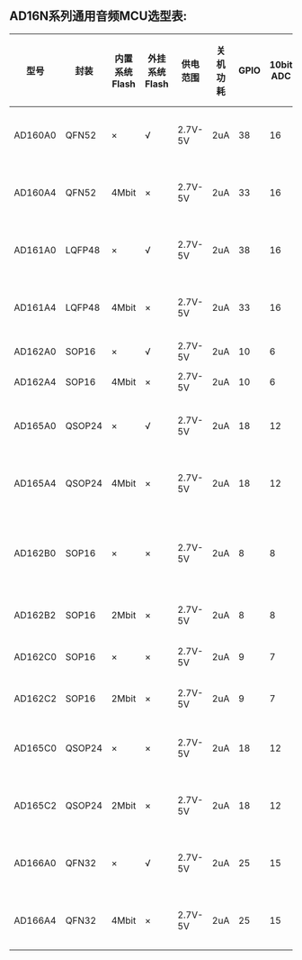 
AD16N系列通用音频MCU选型表:
-------------

型号|封装|内置 系统Flash|外挂 系统Flash|供电范围|关机功耗|GPIO|10bit ADC|FUSB|SPI|I2C|UART|SDIO|QDEC|2812LED|IRDA|TIM PWM|MCPWM| MIC |AUX|AUD DAC|直推耳机|锂电池充电|RTC|LCD 段码屏|产品应用
-|-|-|-|-|-|-|-|-|-|-|-|-|-|-|-|-|-|-|-|-|-|-|-|-|-|
AD160A0|QFN52|×|√|2.7V-5V|2uA|38|16|√|1|1|2|1|1|1|√|3|2对|单端/差分|2|立体声|双VCMO立体声|√|√|√|全封装 音频MCU
AD160A4|QFN52|4Mbit|×|2.7V-5V|2uA|33|16|√|1|1|2|1|1|1|√|3|2对|单端/差分|2|立体声|双VCMO立体声|√|√|√|全封装 音频MCU
AD161A0|LQFP48|×|√|2.7V-5V|2uA|38|16|√|1|1|2|1|1|1|√|3|2对|单端/差分|2|立体声|单声道|√|√|√|音频MCU
AD161A4|LQFP48|4Mbit|×|2.7V-5V|2uA|33|16|√|1|1|2|1|1|1|√|3|2对|单端/差分|2|立体声|单声道|√|√|√|音频MCU
AD162A0|SOP16|×|√|2.7V-5V|2uA|10|6|√|1|1|2|1|1|1|√|3|2对|单端|2|单声道|×|√|√|×|音频MCU
AD162A4|SOP16|4Mbit|×|2.7V-5V|2uA|10|6|√|1|1|2|1|1|1|√|3|2对|单端|2|单声道|×|√|√|×|音频MCU
AD165A0|QSOP24|×|√|2.7V-5V|2uA|18|12|√|1|1|2|1|1|1|√|3|2对|单端/差分|2|单声道|×|√|√|×|音频MCU
AD165A4|QSOP24|4Mbit|×|2.7V-5V|2uA|18|12|√|1|1|2|1|1|1|√|3|2对|单端/差分|2|单声道|×|√|√|×|音频MCU
AD162B0|SOP16|×|×|2.7V-5V|2uA|8|8|√|1|1|2|1|1|1|√|3|2对|单端|2|立体声|立体声VCMO直推|√|×|×|插卡MP3播放器直推耳机
AD162B2|SOP16|2Mbit|×|2.7V-5V|2uA|8|8|√|1|1|2|1|1|1|√|3|2对|单端|2|立体声|立体声VCMO直推|√|×|×|nan
AD162C0|SOP16|×|×|2.7V-5V|2uA|9|7|√|1|1|2|1|1|1|√|3|2对|单端|2|立体声|立体声VCMO直推|√|√|×|小音箱
AD162C2|SOP16|2Mbit|×|2.7V-5V|2uA|9|7|√|1|1|2|1|1|1|√|3|2对|单端|2|立体声|立体声VCMO直推|√|√|×|小音箱
AD165C0|QSOP24|×|×|2.7V-5V|2uA|18|12|√|1|1|2|1|1|1|√|3|2对|单端/差分|2|立体声|立体声VCMO直推|√|√|√|小音箱
AD165C2|QSOP24|2Mbit|×|2.7V-5V|2uA|18|12|√|1|1|2|1|1|1|√|3|2对|单端/差分|2|立体声|立体声VCMO直推|√|√|√|小音箱
AD166A0|QFN32|×|√|2.7V-5V|2uA|25|15|√|1|1|2|1|1|1|√|3|2对|单端/差分|2|立体声|单声道|√|√|√|音频MCU
AD166A4|QFN32|4Mbit|×|2.7V-5V|2uA|25|15|√|1|1|2|1|1|1|√|3|2对|单端/差分|2|立体声|单声道|√|√|√|音频MCU



